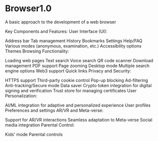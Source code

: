 # Browser1.0
A basic approach to the development of a web browser


Key Components and Features:
User Interface (UI):

Address bar
Tab management
History
Bookmarks
Settings
Help/FAQ
Various modes (anonymous, examination, etc.)
Accessibility options
Themes
Browsing Functionality:

Loading web pages
Text search
Voice search
QR code scanner
Download management
PDF support
Page zooming
Desktop mode
Multiple search engine options
Web3 support
Quick links
Privacy and Security:

HTTPS support
Third-party cookie control
Pop-up blocking
Ad-filtering
Anti-tracking/Secure mode
Data saver
Crypto token integration for digital signing and verification
Trust store for managing certificates
User Personalization:

AI/ML integration for adaptive and personalized experience
User profiles
Preferences and settings
AR/VR and Meta-verse:

Support for AR/VR interactions
Seamless adaptation to Meta-verse
Social media integration
Parental Control:

Kids' mode
Parental controls
